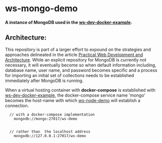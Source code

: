 # ws-mongo-demo

#### A instance of MongoDB used in the [ws-dev-docker-example](https://github.com/WillStreeter/ws-dev-docker-example).


## Architecture:
This repository is part of a larger effort to expound on the strategies and approaches delineated in the article
[Practical Web Development and Architecture](https://medium.com/p/26a37d04c10f/edit). While an explicit repository for
MongoDB is currently not necessary, it will eventually become so when default information including,
database name, user name, and password becomes specific and  a process for importing an initial set of collections needs
to be established immediately after MongoDB is running.

When a virtual hosting container with **docker-compose** is established with [ws-dev-docker-example](https://github.com/WillStreeter/ws-dev-docker-example),
the docker-compose service name 'mongo' becomes the host-name with which [ws-node-demo](https://github.com/WillStreeter/ws-node-demo)
will establish a connection.

```
  // with a docker-compose implementation
    mongodb://mongo:27017/ws-demo


  // rather than  the localhost address
    mongodb://127.0.0.1:27017/ws-demo
```
